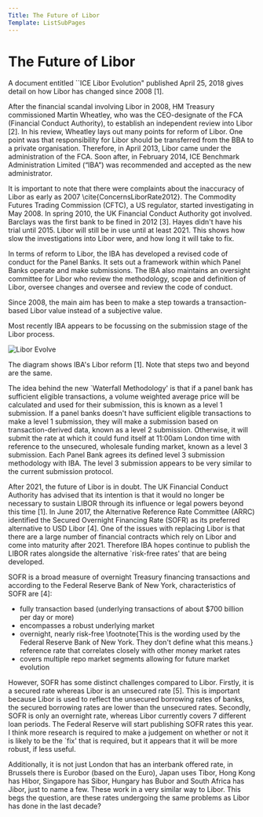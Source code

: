 ```yaml
---
Title: The Future of Libor
Template: ListSubPages
---
```


# The Future of Libor

A document entitled ``ICE Libor Evolution" published April 25, 2018 gives detail on how Libor 
has changed since 2008 [1]. 

After the financial scandal involving Libor in 2008, HM Treasury commissioned Martin Wheatley, 
who was the CEO-designate of the FCA (Financial Conduct Authority), to establish an independent 
review into Libor [2]. In his review, Wheatley lays out many points
for reform of Libor. One point was that responsibility for Libor should be transferred from the
BBA to a private organisation. Therefore, in April 2013, Libor came under the administration of 
the FCA. Soon after, in February 2014, ICE Benchmark Administration Limited (“IBA”) was recommended 
and accepted as the new administrator. 

It is important to note that there were complaints about the inaccuracy of Libor as early as
2007 \cite{ConcernsLiborRate2012}. The Commodity Futures Trading Commission (CFTC), a US regulator, 
started investigating in May 2008. In spring 2010, the UK Financial Conduct Authority got involved. 
Barclays was the first bank to be fined in 2012 [3]. Hayes 
didn't have his trial until 2015. Libor will still be in use until at least 2021. This shows how
slow the investigations into Libor were, and how long it will take to fix.

In terms of reform to Libor, the IBA has developed a revised code of conduct for the Panel Banks. 
It sets out a framework within which Panel Banks operate and make submissions. The IBA also maintains 
an oversight committee for Libor who review the methodology, scope and definition of Libor, oversee 
changes and oversee and review the code of conduct.

Since 2008, the main aim has been to make a step towards a transaction-based Libor value instead of 
a subjective value. 

Most recently IBA appears to be focussing on the submission stage of the Libor process.

![Libor Evolve](http://cueimps.soc.srcf.net/course/media/Lara/LiborEvolve.png)

The diagram shows IBA's Libor reform [1]. Note that steps two and beyond are the same.


The idea behind the new `Waterfall Methodology' is that if a panel bank has sufficient eligible
transactions, a volume weighted average price will be calculated and used for their submission,
this is known as a level 1 submission. If a panel banks doesn't have sufficient eligible transactions 
to make a level 1 submission, they will make a submission based on transaction-derived data, known as 
a level 2 submission. Otherwise, it will submit the rate at which it could fund itself at 11:00am London
time with reference to the unsecured, wholesale funding market, known as a level 3 submission. Each Panel 
Bank agrees its defined level 3 submission methodology with IBA. The level 3 submission appears to be very 
similar to the current submission protocol.

After 2021, the future of Libor is in doubt. The UK Financial Conduct Authority has advised that its 
intention is that it would no longer be necessary to sustain LIBOR through its influence or legal powers 
beyond this time [1]. In June 2017, the Alternative Reference Rate Committee
(ARRC) identified the Secured Overnight Financing Rate (SOFR) as its preferred alternative to USD 
Libor [4]. One of the issues with replacing Libor is that there
are a large number of financial contracts which rely on Libor and come into maturity after 2021. 
Therefore IBA hopes continue to publish the LIBOR rates alongside the alternative `risk-free rates'
that are being developed.

SOFR is a broad measure of overnight Treasury financing transactions and according to the Federal 
Reserve Bank of New York, characteristics of SOFR are [4]:

- fully transaction based (underlying transactions of about \$700 billion per day or more)
- encompasses a robust underlying market
- overnight, nearly risk-free \footnote{This is the wording used by the Federal Reserve Bank of New 
	York. They don't define what this means.} reference rate that correlates closely with other
	money market rates
- covers multiple repo market segments allowing for future market evolution


However, SOFR has some distinct challenges compared to Libor. Firstly, it is a secured rate whereas Libor is an 
unsecured rate [5]. This is important because Libor is used to reflect the unsecured borrowing 
rates of banks, the secured borrowing rates are lower than the unsecured rates. Secondly, SOFR is only an
overnight rate, whereas Libor currently covers 7 different loan periods. The Federal Reserve will start publishing 
SOFR rates this year. I think more research is required to make a judgement on whether or not it is likely to be
the `fix' that is required, but it appears that it will be more robust, if less useful. 

Additionally, it is not just London that has an interbank offered rate, in Brussels there is Eurobor 
(based on the Euro), Japan uses Tibor, Hong Kong has Hibor, Singapore has Sibor, Hungary has Bubor and 
South Africa has Jibor, just to name a few. These work in a very similar way to Libor. This begs the question, 
are these rates undergoing the same problems as Libor has done in the last decade?
